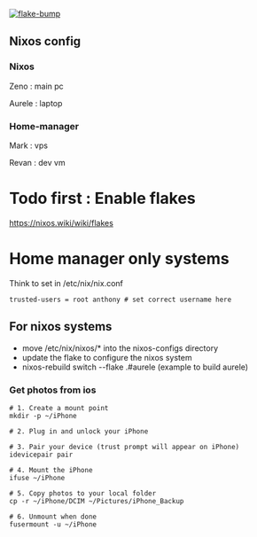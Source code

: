 [![flake-bump](https://github.com/dat-Antho/nixos-config/actions/workflows/flake-bump.yml/badge.svg?branch=master)](https://github.com/dat-Antho/nixos-config/actions/workflows/flake-bump.yml)

## Nixos config

### Nixos 
Zeno : main pc

Aurele : laptop 

### Home-manager

Mark : vps

Revan : dev vm


# Todo first : Enable flakes

https://nixos.wiki/wiki/flakes


# Home manager only systems

Think to set in /etc/nix/nix.conf
```
trusted-users = root anthony # set correct username here
```


## For nixos systems

- move /etc/nix/nixos/* into the nixos-configs directory
- update the flake to configure the nixos system
- nixos-rebuild switch --flake .#aurele (example to build aurele)


### Get photos from ios 
```
# 1. Create a mount point
mkdir -p ~/iPhone

# 2. Plug in and unlock your iPhone

# 3. Pair your device (trust prompt will appear on iPhone)
idevicepair pair

# 4. Mount the iPhone
ifuse ~/iPhone

# 5. Copy photos to your local folder
cp -r ~/iPhone/DCIM ~/Pictures/iPhone_Backup

# 6. Unmount when done
fusermount -u ~/iPhone

